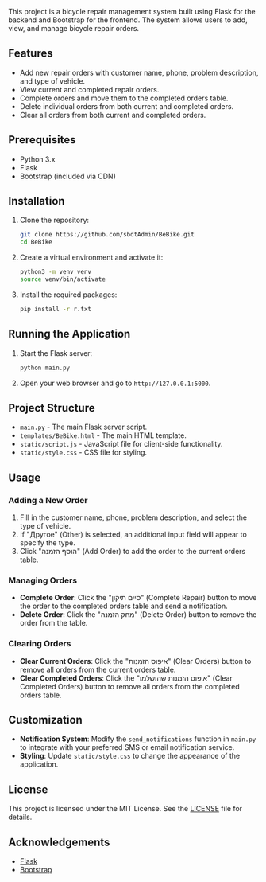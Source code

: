 

This project is a bicycle repair management system built using Flask for the backend and Bootstrap for the frontend. The system allows users to add, view, and manage bicycle repair orders.

## Features

- Add new repair orders with customer name, phone, problem description, and type of vehicle.
- View current and completed repair orders.
- Complete orders and move them to the completed orders table.
- Delete individual orders from both current and completed orders.
- Clear all orders from both current and completed orders.

## Prerequisites

- Python 3.x
- Flask
- Bootstrap (included via CDN)

## Installation

1. Clone the repository:
    ```sh
    git clone https://github.com/sbdtAdmin/BeBike.git
    cd BeBike
    ```

2. Create a virtual environment and activate it:
    ```sh
    python3 -m venv venv
    source venv/bin/activate
    ```

3. Install the required packages:
    ```sh
    pip install -r r.txt
    ```

## Running the Application

1. Start the Flask server:
    ```sh
    python main.py
    ```

2. Open your web browser and go to `http://127.0.0.1:5000`.

## Project Structure

- `main.py` - The main Flask server script.
- `templates/BeBike.html` - The main HTML template.
- `static/script.js` - JavaScript file for client-side functionality.
- `static/style.css` - CSS file for styling.

## Usage

### Adding a New Order

1. Fill in the customer name, phone, problem description, and select the type of vehicle.
2. If "Другое" (Other) is selected, an additional input field will appear to specify the type.
3. Click "הוסף הזמנה" (Add Order) to add the order to the current orders table.

### Managing Orders

- **Complete Order**: Click the "סיים תיקון" (Complete Repair) button to move the order to the completed orders table and send a notification.
- **Delete Order**: Click the "מחק הזמנה" (Delete Order) button to remove the order from the table.

### Clearing Orders

- **Clear Current Orders**: Click the "איפוס הזמנות" (Clear Orders) button to remove all orders from the current orders table.
- **Clear Completed Orders**: Click the "איפוס הזמנות שהושלמו" (Clear Completed Orders) button to remove all orders from the completed orders table.

## Customization

- **Notification System**: Modify the `send_notifications` function in `main.py` to integrate with your preferred SMS or email notification service.
- **Styling**: Update `static/style.css` to change the appearance of the application.

## License

This project is licensed under the MIT License. See the [LICENSE](LICENSE) file for details.

## Acknowledgements

- [Flask](https://flask.palletsprojects.com/)
- [Bootstrap](https://getbootstrap.com/)
